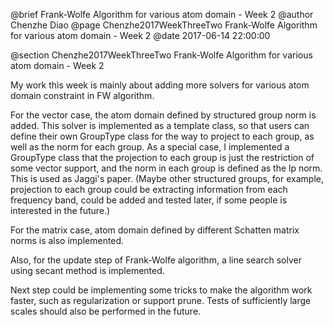 @brief Frank-Wolfe Algorithm for various atom domain - Week 2
@author Chenzhe Diao
@page Chenzhe2017WeekThreeTwo Frank-Wolfe Algorithm for various atom domain - Week 2
@date 2017-06-14 22:00:00

@section Chenzhe2017WeekThreeTwo Frank-Wolfe Algorithm for various atom domain - Week 2

My work this week is mainly about adding more solvers for various atom domain constraint in FW algorithm.

For the vector case, the atom domain defined by structured group norm is added. This solver is implemented as a template class, so that users can define their own GroupType class for the way to project to each group, as well as the norm for each group. As a special case, I implemented a GroupType class that the projection to each group is just the restriction of some vector support, and the norm in each group is defined as the lp norm. This is used as Jaggi's paper. (Maybe other structured groups, for example, projection to each group could be extracting information from each frequency band, could be added and tested later, if some people is interested in the future.)

For the matrix case, atom domain defined by different Schatten matrix norms is also implemented.

Also, for the update step of Frank-Wolfe algorithm, a line search solver using secant method is implemented.

Next step could be implementing some tricks to make the algorithm work faster, such as regularization or support prune. Tests of sufficiently large scales should also be performed in the future.